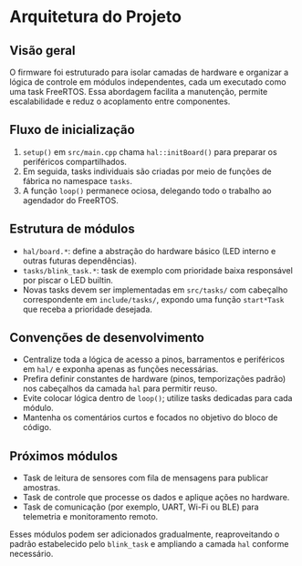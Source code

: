 # Arquitetura do Projeto

## Visão geral
O firmware foi estruturado para isolar camadas de hardware e organizar a lógica de controle em módulos independentes, cada um executado como uma task FreeRTOS. Essa abordagem facilita a manutenção, permite escalabilidade e reduz o acoplamento entre componentes.

## Fluxo de inicialização
1. `setup()` em `src/main.cpp` chama `hal::initBoard()` para preparar os periféricos compartilhados.
2. Em seguida, tasks individuais são criadas por meio de funções de fábrica no namespace `tasks`.
3. A função `loop()` permanece ociosa, delegando todo o trabalho ao agendador do FreeRTOS.

## Estrutura de módulos
- `hal/board.*`: define a abstração do hardware básico (LED interno e outras futuras dependências).
- `tasks/blink_task.*`: task de exemplo com prioridade baixa responsável por piscar o LED builtin.
- Novas tasks devem ser implementadas em `src/tasks/` com cabeçalho correspondente em `include/tasks/`, expondo uma função `start*Task` que receba a prioridade desejada.

## Convenções de desenvolvimento
- Centralize toda a lógica de acesso a pinos, barramentos e periféricos em `hal/` e exponha apenas as funções necessárias.
- Prefira definir constantes de hardware (pinos, temporizações padrão) nos cabeçalhos da camada `hal` para permitir reuso.
- Evite colocar lógica dentro de `loop()`; utilize tasks dedicadas para cada módulo.
- Mantenha os comentários curtos e focados no objetivo do bloco de código.

## Próximos módulos
- Task de leitura de sensores com fila de mensagens para publicar amostras.
- Task de controle que processe os dados e aplique ações no hardware.
- Task de comunicação (por exemplo, UART, Wi-Fi ou BLE) para telemetria e monitoramento remoto.

Esses módulos podem ser adicionados gradualmente, reaproveitando o padrão estabelecido pelo `blink_task` e ampliando a camada `hal` conforme necessário.
